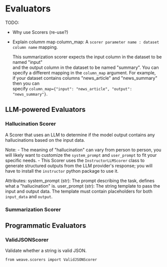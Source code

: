 # Evaluators

TODO:
- Why use Scorers (re-use?)
- Explain columm map
    column_map: A `scorer parameter name : dataset column name` mapping.
    
    This summarization scorer expects the input column in the dataset to be named "input" \
        and the output column in the dataset to be named "summary".
        You can specify a different mapping in the `column_map` argument. For example, \
        if your dataset contains columns "news_article" and "news_summary" then you can \
        specify `column_map={"input": "news_article", "output": "news_summary"}`.

## LLM-powered Evaluators

### Hallucination Scorer

A Scorer that uses an LLM to determine if the model output contains any hallucinations
based on the input data.

Note:
    - The meaning of "hallucination" can vary from person to person, you will likely want to 
    customize the `system_prompt` and `user_prompt` to fit your specific needs.
    - This Scorer uses the `InstructorLLMScorer` class to generate structured outputs from the LLM 
    provider's response; you will have to install the `instructor` python package to use it.

Attributes:
    system_prompt (str): The prompt describing the task, defines what a "hallucination" is.
    user_prompt (str): The string template to pass the input and output data. The template must 
    contain placeholders for both `input_data` and `output`.

### Summarization Scorer


## Programmatic Evaluators


### ValidJSONScorer

Validate whether a string is valid JSON.

```
from weave.scorers import ValidJSONScorer
```